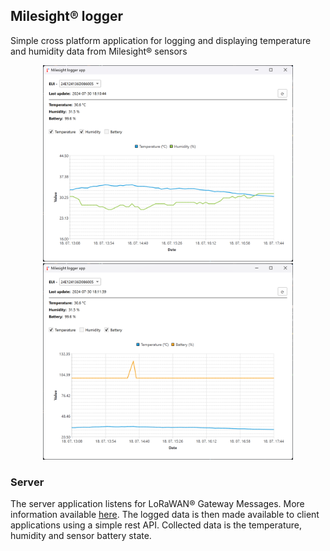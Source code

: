 ## Milesight® logger

Simple cross platform application for logging and displaying temperature and humidity data from Milesight® sensors 

<div align="center">
	<img src="/assets/app1.png" width="400px"/>
	<img src="/assets/app2.png" width="400px"/>
</div>


### Server
The server application listens for LoRaWAN® Gateway Messages. More information available [here](https://docs.loriot.io/space/NMS/6032911/Gateway+Message). 
The logged data is then made available to client applications using a simple rest API. Collected data is the temperature, humidity and sensor battery state.
